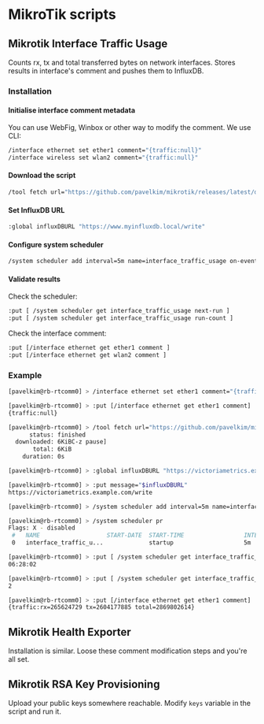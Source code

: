 # MikroTik scripts

## Mikrotik Interface Traffic Usage

Counts rx, tx and total transferred bytes on network interfaces. Stores results in interface's comment and pushes them to InfluxDB.

### Installation

#### Initialise interface comment metadata

You can use WebFig, Winbox or other way to modify the comment. We use CLI:

```bash
/interface ethernet set ether1 comment="{traffic:null}"
/interface wireless set wlan2 comment="{traffic:null}"
```

#### Download the script

```bash
/tool fetch url="https://github.com/pavelkim/mikrotik/releases/latest/download/mikrotik_interface_traffic_usage.rsc" dst-path="scripts/mikrotik_interface_traffic_usage.rsc"
```

#### Set InfluxDB URL

```bash
:global influxDBURL "https://www.myinfluxdb.local/write"
```

#### Configure system scheduler

```bash
/system scheduler add interval=5m name=interface_traffic_usage on-event=":global influxDBURL $influxDBURL; /import scripts/mikrotik_interface_traffic_usage.rsc" policy=read,write,test start-time=startup
```

#### Validate results

Check the scheduler:
```bash 
:put [ /system scheduler get interface_traffic_usage next-run ]
:put [ /system scheduler get interface_traffic_usage run-count ]
```

Check the interface comment:
```bash
:put [/interface ethernet get ether1 comment ]
:put [/interface ethernet get wlan2 comment ]
```

### Example

```bash
[pavelkim@rb-rtcomm0] > /interface ethernet set ether1 comment="{traffic:null}"

[pavelkim@rb-rtcomm0] > :put [/interface ethernet get ether1 comment]
{traffic:null}

[pavelkim@rb-rtcomm0] > /tool fetch url="https://github.com/pavelkim/mikrotik/releases/latest/download/mikrotik_interface_traffic_usage.rsc" dst-path="scripts/mikrotik_interface_traffic_usage.rsc"
      status: finished
  downloaded: 6KiBC-z pause]
       total: 6KiB
    duration: 0s

[pavelkim@rb-rtcomm0] > :global influxDBURL "https://victoriametrics.example.com/write"

[pavelkim@rb-rtcomm0] > :put message="$influxDBURL"
https://victoriametrics.example.com/write

[pavelkim@rb-rtcomm0] > /system scheduler add interval=5m name=interface_traffic_usage on-event=":global influxDBURL $influxDBURL; /import scripts/mikrotik_interface_traffic_usage.rsc" policy=read,write,test start-time=startup

[pavelkim@rb-rtcomm0] > /system scheduler pr
Flags: X - disabled 
 #   NAME                   START-DATE  START-TIME                 INTERVAL             ON-EVENT                  RUN-COUNT
 0   interface_traffic_u...             startup                    5m                   /import scripts/mikro...          0

[pavelkim@rb-rtcomm0] > :put [ /system scheduler get interface_traffic_usage next-run ]
06:28:02

[pavelkim@rb-rtcomm0] > :put [ /system scheduler get interface_traffic_usage run-count ]
2

[pavelkim@rb-rtcomm0] > :put [/interface ethernet get ether1 comment]
{traffic:rx=265624729 tx=2604177885 total=2869802614}
```

## Mikrotik Health Exporter

Installation is similar. Loose these comment modification steps and you're all set.

## Mikrotik RSA Key Provisioning

Upload your public keys somewhere reachable. Modify `keys` variable in the script and run it.
